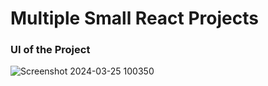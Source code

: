 # Multiple Small React Projects

### UI of the Project

![Screenshot 2024-03-25 100350](https://github.com/mukeshpal134/React-Projects/assets/75943147/ae2d4806-6049-4bbd-93cd-ef1ef2d89459)

